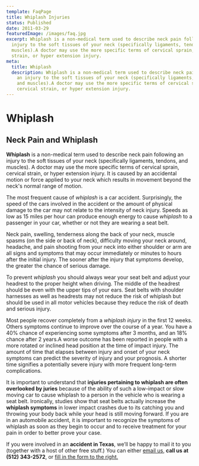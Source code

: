 ```yaml
---
template: FaqPage
title: Whiplash Injuries
status: Published
date: 2011-03-29
featuredImage: /images/faq.jpg
excerpt: Whiplash is a non-medical term used to describe neck pain following an
  injury to the soft tissues of your neck (specifically ligaments, tendons, and
  muscles).A doctor may use the more specific terms of cervical sprain, cervical
  strain, or hyper extension injury.
meta:
  title: Whiplash
  description: Whiplash is a non-medical term used to describe neck pain following
    an injury to the soft tissues of your neck (specifically ligaments, tendons,
    and muscles).A doctor may use the more specific terms of cervical sprain,
    cervical strain, or hyper extension injury.
---
```

<!--StartFragment-->

# Whiplash

<!--EndFragment-->

<!--StartFragment-->

## Neck Pain and Whiplash

**Whiplash** is a non-medical term used to describe neck pain following an injury to the soft tissues of your neck (specifically ligaments, tendons, and muscles). A doctor may use the more specific terms of cervical sprain, cervical strain, or hyper extension injury. It is caused by an accidental motion or force applied to your neck which results in movement beyond the neck's normal range of motion.

The most frequent cause of *whiplash* is a car accident. Surprisingly, the speed of the cars involved in the accident or the amount of physical damage to the car may not relate to the intensity of neck injury. Speeds as low as 15 miles per hour can produce enough energy to cause *whiplash* to a passenger in your car, whether or not they are wearing a seat belt.

Neck pain, swelling, tenderness along the back of your neck, muscle spasms (on the side or back of neck), difficulty moving your neck around, headache, and pain shooting from your neck into either shoulder or arm are all signs and symptoms that may occur immediately or minutes to hours after the initial injury. The sooner after the injury that symptoms develop, the greater the chance of serious damage.

To prevent *whiplash* you should always wear your seat belt and adjust your headrest to the proper height when driving. The middle of the headrest should be even with the upper tips of your ears. Seat belts with shoulder harnesses as well as headrests may not reduce the risk of whiplash but should be used in all motor vehicles because they reduce the risk of death and serious injury.

Most people recover completely from a *whiplash injury* in the first 12 weeks. Others symptoms continue to improve over the course of a year. You have a 40% chance of experiencing some symptoms after 3 months, and an 18% chance after 2 years.A worse outcome has been reported in people with a more rotated or inclined head position at the time of impact injury. The amount of time that elapses between injury and onset of your neck symptoms can predict the severity of injury and your prognosis. A shorter time signifies a potentially severe injury with more frequent long-term complications.

It is important to understand that **injuries pertaining to whiplash are often overlooked by juries** because of the ability of such a low-impact or slow moving car to cause whiplash to a person in the vehicle who is wearing a seat belt. Ironically, studies show that seat belts actually increase the **whiplash symptoms** in lower impact crashes due to its catching you and throwing your body back while your head is still moving forward. If you are in an automobile accident, it is important to recognize the symptoms of whiplash as soon as they begin to occur and to receive treatment for your pain in order to better prove your case.



If you were involved in an **accident in Texas**, we’ll be happy to mail it to you (together with a host of other free stuff.) You can either [email us](/contact-us/ "Contact Us"), **call us at (512) 343-2572**, or [fill in the form to the right.](/faq/whiplash-injuries/)

<!--EndFragment-->